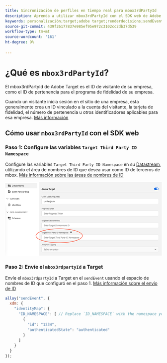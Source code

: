 ```yaml
---
title: Sincronización de perfiles en tiempo real para mbox3rdPartyId
description: Aprenda a utilizar mbox3rdPartyId con el SDK web de Adobe Experience Platform.
keywords: personalización;target;adobe target;renderdecisions;sendEvent;mbox3rdPartyId;
source-git-commit: 439f26177837e985ef95e972c3102cc2db37d539
workflow-type: tm+mt
source-wordcount: '161'
ht-degree: 9%

---
```



# ¿Qué es `mbox3rdPartyId`?

El mbox3rdPartyId de Adobe Target es el ID de visitante de su empresa, como el ID de pertenencia para el programa de fidelidad de su empresa.

Cuando un visitante inicia sesión en el sitio de una empresa, esta generalmente crea un ID vinculado a la cuenta del visitante, la tarjeta de fidelidad, el número de pertenencia u otros identificadores aplicables para esa empresa. [Más información](https://experienceleague.adobe.com/docs/target/using/audiences/visitor-profiles/3rd-party-id.html?lang=en#)


## Cómo usar `mbox3rdPartyId` con el SDK web

### Paso 1: Configure las variables `Target Third Party ID Namespace`

Configure las variables `Target Third Party ID Namespace` en su [Datastream](../../fundamentals/datastreams.md), utilizando el área de nombres de ID que desea usar como ID de terceros de mbox.
[Más información sobre las áreas de nombres de ID](https://experienceleague.adobe.com/docs/experience-platform/identity/namespaces.html?lang=es)

![](assets/mbox3rdpartyid.png)

### Paso 2: Envíe el `mbox3rdpartyId` a Target

Envíe el `mbox3rdpartyId` a Target en el `sendEvent` usando el espacio de nombres de ID que configuró en el paso 1.
[Más información sobre el envío de ID](../../identity/overview.md#syncing-identities)

```javascript
alloy("sendEvent", {
  xdm: {
    "identityMap": {
      "ID_NAMESPACE": [ // Replace `ID_NAMESPACE` with the namespace you have configured in Step 1.
        {
          "id": "1234",
          "authenticatedState": "authenticated"
        }
      ]
    }
  }
});
```


